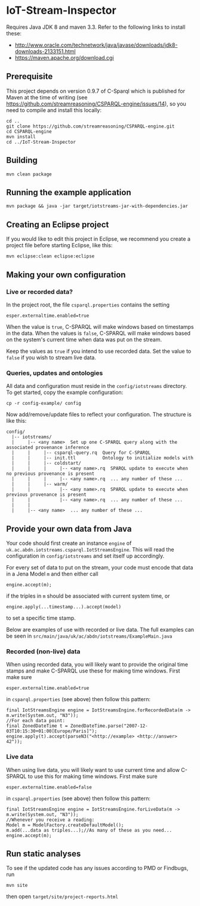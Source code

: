 # IoT-Stream-Inspector

Requires Java JDK 8 and maven 3.3. Refer to the following links to install these:
  * http://www.oracle.com/technetwork/java/javase/downloads/jdk8-downloads-2133151.html
  * https://maven.apache.org/download.cgi

## Prerequisite

This project depends on version 0.9.7 of C-Sparql which is published for Maven at the time of writing (see https://github.com/streamreasoning/CSPARQL-engine/issues/14), so you need to compile and install this locally:

```
cd ..
git clone https://github.com/streamreasoning/CSPARQL-engine.git
cd CSPARQL-engine
mvn install
cd ../IoT-Stream-Inspector
```

## Building

```
mvn clean package
```

## Running the example application

```
mvn package && java -jar target/iotstreams-jar-with-dependencies.jar
```

## Creating an Eclipse project

If you would like to edit this project in Eclipse, we recommend you create a project file before starting Eclipse, like this:
```
mvn eclipse:clean eclipse:eclipse
```

## Making your own configuration

### Live or recorded data?

In the project root, the file ```csparql.properties``` contains the setting
```
esper.externaltime.enabled=true
```
When the value is ```true```, C-SPARQL will make windows based on timestamps
in the data. When the values is ```false```, C-SPARQL will make windows
based on the system's current time when data was put on the stream.

Keep the values as ```true``` if you intend to use recorded data.
Set the value to ```false``` if you wish to stream live data.

### Queries, updates and ontologies

All data and configuration must reside in the ```config/iotstreams``` directory. To get started, copy the example configuration:
```
cp -r config-example/ config
```

Now add/remove/update files to reflect your configuration. The structure is like this:
```
config/
  |-- iotstreams/
  |     |-- <any name>  Set up one C-SPARQL query along with the associated provenance inference
  |     |     |-- csparql-query.rq  Query for C-SPARQL
  |     |     |-- init.ttl          Ontology to initialize models with
  |     |     |-- coldstart/
  |     |     |     |-- <any name>.rq  SPARQL update to execute when no previous provenance is present 
  |     |     |     |-- <any name>.rq  ... any number of these ... 
  |     |     |-- warm/
  |     |           |-- <any name>.rq  SPARQL update to execute when previous provenance is present 
  |     |           |-- <any name>.rq  ... any number of these ...
  |     |
  |     |-- <any name>  ... any number of these ...
```

## Provide your own data from Java

Your code should first create an instance ```engine``` of ```uk.ac.abdn.iotstreams.csparql.IotStreamsEngine```. This will read the configuration in ```config/iotstreams``` and set itself up accordingly.

For every set of data to put on the stream, your code must encode
that data in a Jena Model ```m``` and then either call
```
engine.accept(m);
```
if the triples in ```m``` should be associated with current system time,
or
```
engine.apply(...timestamp...).accept(model)
```
to set a specific time stamp.

Below are examples of use with recorded or live data.
The full examples can be seen in ```src/main/java/uk/ac/abdn/iotstreams/ExampleMain.java```

### Recorded (non-live) data

When using recorded data, you will likely want to provide
the original time stamps and make C-SPARQL use these for
making time windows. First make sure 
```
esper.externaltime.enabled=true
```
in ``` csparql.properties ```
(see above) then follow this pattern:
```
final IotStreamsEngine engine = IotStreamsEngine.forRecordedData(m -> m.write(System.out, "N3"));
//For each data point:
final ZonedDateTime t = ZonedDateTime.parse("2007-12-03T10:15:30+01:00[Europe/Paris]");
engine.apply(t).accept(parseN3("<http://example> <http://answer> 42"));
```

### Live data

When using live data, you will likely want to use current time
and allow C-SPARQL to use this for
making time windows. First make sure 
```
esper.externaltime.enabled=false
```
in ``` csparql.properties ```
(see above) then follow this pattern:
```
final IotStreamsEngine engine = IotStreamsEngine.forLiveData(m -> m.write(System.out, "N3"));
//Whenever you receive a reading:
Model m = ModelFactory.createDefaultModel();
m.add(...data as triples...);//As many of these as you need...
engine.accept(m);
```

## Run static analyses

To see if the updated code has any issues according to PMD or Findbugs, run
```
mvn site
```
then open ```target/site/project-reports.html```


